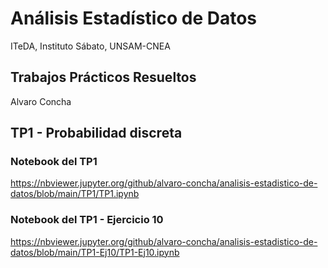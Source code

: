 # Análisis Estadístico de Datos

ITeDA, Instituto Sábato, UNSAM-CNEA

## Trabajos Prácticos Resueltos

Alvaro Concha

## TP1 - Probabilidad discreta

### Notebook del TP1

https://nbviewer.jupyter.org/github/alvaro-concha/analisis-estadistico-de-datos/blob/main/TP1/TP1.ipynb

### Notebook del TP1 - Ejercicio 10

https://nbviewer.jupyter.org/github/alvaro-concha/analisis-estadistico-de-datos/blob/main/TP1-Ej10/TP1-Ej10.ipynb